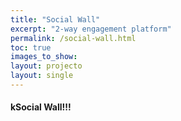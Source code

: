 ```yaml
---
title: "Social Wall"
excerpt: "2-way engagement platform"
permalink: /social-wall.html
toc: true
images_to_show:
layout: projecto
layout: single
---
```

#### kSocial Wall!!!